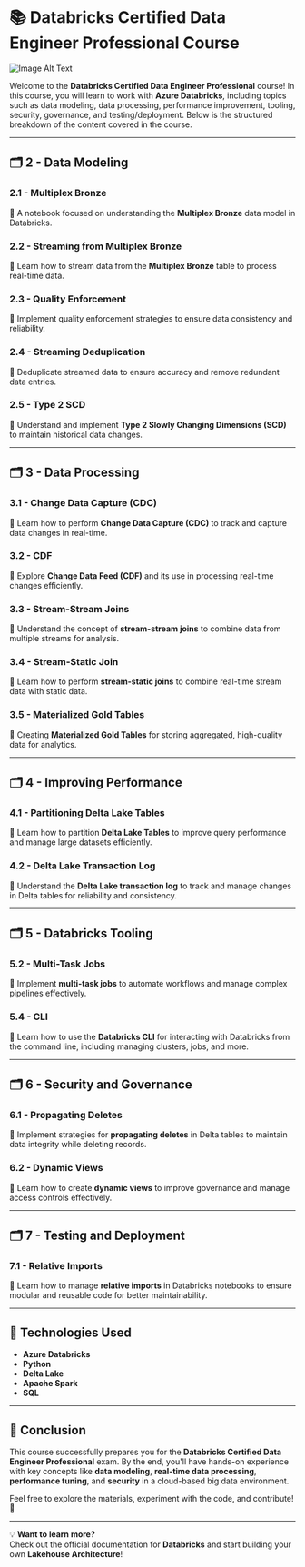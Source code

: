 # 📚 Databricks Certified Data Engineer Professional Course

![Image Alt Text](https://github.com/rileha/Databricks-Certified-Data-Engineer-Professional/blob/main/Screenshot%202025-03-20%20at%2010.20.06.png?raw=true)

Welcome to the **Databricks Certified Data Engineer Professional** course! In this course, you will learn to work with **Azure Databricks**, including topics such as data modeling, data processing, performance improvement, tooling, security, governance, and testing/deployment. Below is the structured breakdown of the content covered in the course.

---

## 🗂️ **2 - Data Modeling**

### **2.1 - Multiplex Bronze**  
📖 A notebook focused on understanding the **Multiplex Bronze** data model in Databricks.

### **2.2 - Streaming from Multiplex Bronze**  
📖 Learn how to stream data from the **Multiplex Bronze** table to process real-time data.

### **2.3 - Quality Enforcement**  
📖 Implement quality enforcement strategies to ensure data consistency and reliability.

### **2.4 - Streaming Deduplication**  
📖 Deduplicate streamed data to ensure accuracy and remove redundant data entries.

### **2.5 - Type 2 SCD**  
📖 Understand and implement **Type 2 Slowly Changing Dimensions (SCD)** to maintain historical data changes.

---

## 🗂️ **3 - Data Processing**

### **3.1 - Change Data Capture (CDC)**  
📖 Learn how to perform **Change Data Capture (CDC)** to track and capture data changes in real-time.

### **3.2 - CDF**  
📖 Explore **Change Data Feed (CDF)** and its use in processing real-time changes efficiently.

### **3.3 - Stream-Stream Joins**  
📖 Understand the concept of **stream-stream joins** to combine data from multiple streams for analysis.

### **3.4 - Stream-Static Join**  
📖 Learn how to perform **stream-static joins** to combine real-time stream data with static data.

### **3.5 - Materialized Gold Tables**  
📖 Creating **Materialized Gold Tables** for storing aggregated, high-quality data for analytics.

---

## 🗂️ **4 - Improving Performance**

### **4.1 - Partitioning Delta Lake Tables**  
📖 Learn how to partition **Delta Lake Tables** to improve query performance and manage large datasets efficiently.

### **4.2 - Delta Lake Transaction Log**  
📖 Understand the **Delta Lake transaction log** to track and manage changes in Delta tables for reliability and consistency.

---

## 🗂️ **5 - Databricks Tooling**

### **5.2 - Multi-Task Jobs**  
📖 Implement **multi-task jobs** to automate workflows and manage complex pipelines effectively.

### **5.4 - CLI**  
📖 Learn how to use the **Databricks CLI** for interacting with Databricks from the command line, including managing clusters, jobs, and more.

---

## 🗂️ **6 - Security and Governance**

### **6.1 - Propagating Deletes**  
📖 Implement strategies for **propagating deletes** in Delta tables to maintain data integrity while deleting records.

### **6.2 - Dynamic Views**  
📖 Learn how to create **dynamic views** to improve governance and manage access controls effectively.

---

## 🗂️ **7 - Testing and Deployment**

### **7.1 - Relative Imports**  
📖 Learn how to manage **relative imports** in Databricks notebooks to ensure modular and reusable code for better maintainability.

---

## 🚀 Technologies Used  
- **Azure Databricks**  
- **Python**  
- **Delta Lake**  
- **Apache Spark**  
- **SQL**  

---

## 🎯 Conclusion  
This course successfully prepares you for the **Databricks Certified Data Engineer Professional** exam. By the end, you'll have hands-on experience with key concepts like **data modeling**, **real-time data processing**, **performance tuning**, and **security** in a cloud-based big data environment.

Feel free to explore the materials, experiment with the code, and contribute! 🚀

---

💡 **Want to learn more?**  
Check out the official documentation for **Databricks** and start building your own **Lakehouse Architecture**!
